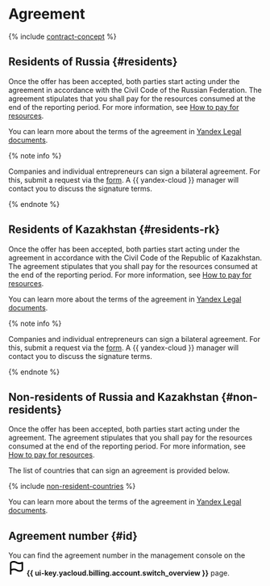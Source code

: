 # Agreement

{% include [contract-concept](../../_includes/billing/contract.md) %}


## Residents of Russia {#residents}

Once the offer has been accepted, both parties start acting under the agreement in accordance with the Civil Code of the Russian Federation. The agreement stipulates that you shall pay for the resources consumed at the end of the reporting period. For more information, see [How to pay for resources](../payment/index.md).

You can learn more about the terms of the agreement in [Yandex Legal documents](https://yandex.ru/legal/cloud_oferta/?lang=en).

{% note info %}

Companies and individual entrepreneurs can sign a bilateral agreement. For this, submit a request via the [form](#contact-form). A {{ yandex-cloud }} manager will contact you to discuss the signature terms.

{% endnote %}

## Residents of Kazakhstan {#residents-rk}

Once the offer has been accepted, both parties start acting under the agreement in accordance with the Civil Code of the Republic of Kazakhstan. The agreement stipulates that you shall pay for the resources consumed at the end of the reporting period. For more information, see [How to pay for resources](../payment/index.md).

You can learn more about the terms of the agreement in [Yandex Legal documents](https://yandex.com/legal/cloud_oferta_kz/?lang=en).

{% note info %}

Companies and individual entrepreneurs can sign a bilateral agreement. For this, submit a request via the [form](#contact-form). A {{ yandex-cloud }} manager will contact you to discuss the signature terms.

{% endnote %}

## Non-residents of Russia and Kazakhstan {#non-residents}

Once the offer has been accepted, both parties start acting under the agreement. The agreement stipulates that you shall pay for the resources consumed at the end of the reporting period. For more information, see [How to pay for resources](../payment/index.md).

The list of countries that can sign an agreement is provided below.

{% include [non-resident-countries](../_includes/non-resident-countries.md) %}

You can learn more about the terms of the agreement in [Yandex Legal documents](https://yandex.com/legal/cloud_customer_agreement/?lang=en).

## Agreement number {#id}

You can find the agreement number in the management console on the ![image](../../_assets/billing/flag.svg) **{{ ui-key.yacloud.billing.account.switch_overview }}** page.
